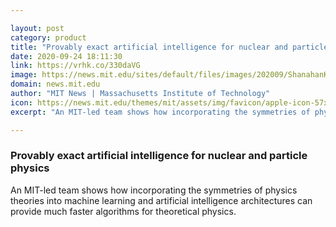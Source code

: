 ```yaml
---

layout: post
category: product
title: "Provably exact artificial intelligence for nuclear and particle physics"
date: 2020-09-24 18:11:30
link: https://vrhk.co/330daVG
image: https://news.mit.edu/sites/default/files/images/202009/ShanahanKanwarAIMLPhysics_0.jpg
domain: news.mit.edu
author: "MIT News | Massachusetts Institute of Technology"
icon: https://news.mit.edu/themes/mit/assets/img/favicon/apple-icon-57x57.png
excerpt: "An MIT-led team shows how incorporating the symmetries of physics theories into machine learning and artificial intelligence architectures can provide much faster algorithms for theoretical physics."

---
```


### Provably exact artificial intelligence for nuclear and particle physics

An MIT-led team shows how incorporating the symmetries of physics theories into machine learning and artificial intelligence architectures can provide much faster algorithms for theoretical physics.